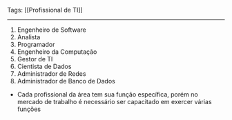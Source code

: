 
Tags: [[Profissional de TI]]

----

1. Engenheiro de Software
2. Analista
3. Programador
4. Engenheiro da Computação
5. Gestor de TI
6. Cientista de Dados
7. Administrador de Redes
8. Administrador de Banco de Dados

- Cada profissional da área tem sua função específica, porém no mercado de trabalho é necessário ser capacitado em exercer várias funções